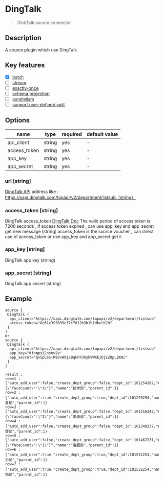 # DingTalk

> DinkTalk source connector
## Description

A source plugin which use DingTalk

## Key features

- [x] [batch](../../concept/connector-v2-features.md)
- [ ] [stream](../../concept/connector-v2-features.md)
- [ ] [exactly-once](../../concept/connector-v2-features.md)
- [ ] [schema projection](../../concept/connector-v2-features.md)
- [ ] [parallelism](../../concept/connector-v2-features.md)
- [ ] [support user-defined split](../../concept/connector-v2-features.md)

## Options

| name      | type        | required | default value |
|-----------| ----------  | -------- | ------------- |
| api_client       | string      | yes      | -             |
| access_token    | string      | yes       | -             |
| app_key    | string      | yes       | -             |
| app_secret    | string      | yes       | -             |


### url [string]

[DingTalk API](https://open.dingtalk.com/document/orgapp-server/api-overview) address like : https://oapi.dingtalk.com/topapi/v2/department/listsub（string）

### access_token [string]

DingTalk access_token [DingTalk Doc](https://open.dingtalk.com/document/orgapp-server/obtain-the-access_token-of-an-internal-app)
The valid period of access token is 7200 seconds , if access token expired , can use app_key and app_secret get new message (string)
access_token is the source voucher , can direct use of access_token or use app_key and app_secret get it

### app_key [string]

DingTalk app key (string)

### app_secret [string]

DingTalk app secret (string)

## Example

```hocon
source {
 DingTalk {
  api_client="https://oapi.dingtalk.com/topapi/v2/department/listsub"
  access_token="8c61c395035c37c7812b9b1b1dbecb20"
 }
}
or 
source {
 DingTalk {
  api_client="https://oapi.dingtalk.com/topapi/v2/department/listsub"
  app_key="dingpsi2nsmw2v"
  app_secret="qv5pLes-M9JvHXjaBqkPFdAyk9WKEjDjEZOpLZKHi"
 }
}

result :
row=1 : {"auto_add_user":false,"create_dept_group":false,"dept_id":101254282,"ext":"{\"faceCount\":\"1\"}","name":"技术部","parent_id":1}
row=2 : {"auto_add_user":true,"create_dept_group":true,"dept_id":101279294,"name":"财务部","parent_id":1}
row=3 : {"auto_add_user":false,"create_dept_group":false,"dept_id":101316242,"ext":"{\"faceCount\":\"2\"}","name":"渠道部","parent_id":1}
row=4 : {"auto_add_user":false,"create_dept_group":false,"dept_id":101340237,"name":"运营部","parent_id":1}
row=5 : {"auto_add_user":false,"create_dept_group":false,"dept_id":101467231,"ext":"{\"faceCount\":\"1\"}","name":"客服部","parent_id":1}
row=6 : {"auto_add_user":true,"create_dept_group":true,"dept_id":101532253,"name":"人力部","parent_id":1}
row=7 : {"auto_add_user":true,"create_dept_group":true,"dept_id":101532254,"name":"直销部","parent_id":1}
```
